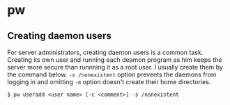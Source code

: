 # pw

## Creating daemon users

For server administrators, creating daemon users is a common task.
Creating its own user and running each deamon program as him
keeps the server more secure than runnning it as a root user.
I usually create them by the command below.
`-s /nonexistent` option prevents the daemons from logging in and omitting `-m`
option doesn't create their home directories.

```
$ pw useradd <user name> [-c <comment>] -s /nonexistent
```
